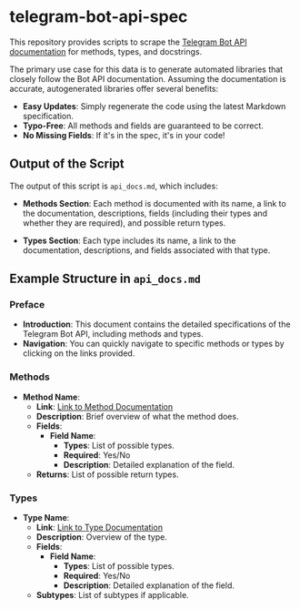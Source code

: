 # telegram-bot-api-spec

This repository provides scripts to scrape the [Telegram Bot API documentation](https://core.telegram.org/bots/api) for methods, types, and docstrings.

The primary use case for this data is to generate automated libraries that closely follow the Bot API documentation. Assuming the documentation is accurate, autogenerated libraries offer several benefits:
- **Easy Updates**: Simply regenerate the code using the latest Markdown specification.
- **Typo-Free**: All methods and fields are guaranteed to be correct.
- **No Missing Fields**: If it's in the spec, it's in your code!

## Output of the Script

The output of this script is `api_docs.md`, which includes:

- **Methods Section**: Each method is documented with its name, a link to the documentation, descriptions, fields (including their types and whether they are required), and possible return types.

- **Types Section**: Each type includes its name, a link to the documentation, descriptions, and fields associated with that type.

## Example Structure in `api_docs.md`

### Preface
- **Introduction**: This document contains the detailed specifications of the Telegram Bot API, including methods and types.
- **Navigation**: You can quickly navigate to specific methods or types by clicking on the links provided.

### Methods
- **Method Name**: 
  - **Link**: [Link to Method Documentation](#method-name)
  - **Description**: Brief overview of what the method does.
  - **Fields**:
    - **Field Name**: 
      - **Types**: List of possible types.
      - **Required**: Yes/No
      - **Description**: Detailed explanation of the field.
  - **Returns**: List of possible return types.

### Types
- **Type Name**: 
  - **Link**: [Link to Type Documentation](#type-name)
  - **Description**: Overview of the type.
  - **Fields**:
    - **Field Name**: 
      - **Types**: List of possible types.
      - **Required**: Yes/No
      - **Description**: Detailed explanation of the field.
  - **Subtypes**: List of subtypes if applicable.
